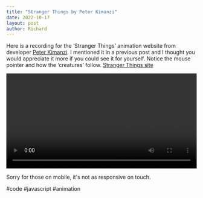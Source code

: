 ```yaml
---
title: "Stranger Things by Peter Kimanzi"
date: 2022-10-17
layout: post
author: Richard
---
```


Here is a recording for the ‘Stranger Things’ animation website from developer [Peter Kimanzi](https://www.linkedin.com/in/peter-kimanzi-002299206/). I mentioned it in a previous post and I thought you would appreciate it more if you could see it for yourself. Notice the mouse pointer and how the ‘creatures’ follow. [Stranger Things site](https://peter-kimanzi.github.io/Stranger-things-animation/)

<video width="100%" preload="auto" autoplay controls>
  <source src="{{ '/assets/videos/kimanzi_stranger_things.mp4' | relative_url }}" type="video/mp4">
  Your browser does not support the video tag.
</video>

Sorry for those on mobile, it's not as responsive on touch.

<!-- Find the previous post about Peter Kimanzi, developer from Nairobi, Kenya here:
https://lnkd.in/dqxcMQh6 -->

#code #javascript #animation
